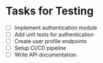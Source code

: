 # Tasks for Testing

- [ ] Implement authentication module
- [ ] Add unit tests for authentication
- [ ] Create user profile endpoints
- [ ] Setup CI/CD pipeline
- [ ] Write API documentation